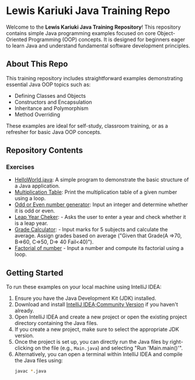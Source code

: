 # Lewis Kariuki Java Training Repo

Welcome to the **Lewis Kariuki Java Training Repository**! This repository contains simple Java programming examples focused on core Object-Oriented Programming (OOP) concepts. It is designed for beginners eager to learn Java and understand fundamental software development principles.

## About This Repo

This training repository includes straightforward examples demonstrating essential Java OOP topics such as:

- Defining Classes and Objects  
- Constructors and Encapsulation  
- Inheritance and Polymorphism  
- Method Overriding  

These examples are ideal for self-study, classroom training, or as a refresher for basic Java OOP concepts.

## Repository Contents
### Exercises

- [HelloWorld.java](https://github.com/Kenjin32icon/Java-Training1/blob/4130daa8323611acf9973474ce83434a63b87b6e/src/HelloWorld.java): A simple program to demonstrate the basic structure of a Java application.
- [Multiplication Table](https://github.com/Kenjin32icon/Java-Training1/blob/master/src/classasigmnts/MultplicationTable.java): Print the multiplication table of a given number using a loop.
- [Odd or Even number generator](https://github.com/Kenjin32icon/Java-Training1/blob/1a335a6a3d48107776703274661c1ecb65fc5cdc/src/classasigmnts/OddorEven.java): Input an integer and determine whether it is odd or even.
- [Leap Year Cheker](https://github.com/Kenjin32icon/Java-Training1/blob/1a335a6a3d48107776703274661c1ecb65fc5cdc/src/classasigmnts/LeapYearChecker.java): - Asks the user to enter a year and check whether it is a leap year.
- [Grade Calculator](https://github.com/Kenjin32icon/Java-Training1/blob/1a335a6a3d48107776703274661c1ecb65fc5cdc/src/classasigmnts/GradeCalculator.java):   - Input marks for 5 subjects and calculate the average. Assign grades based on average ("Given that Grade(A =>70, B=>60, C=>50, D=> 40 Fail<40)").
- [Factorial of number]() - Input a number and compute its factorial using a loop.

## Getting Started

To run these examples on your local machine using IntelliJ IDEA:

1. Ensure you have the Java Development Kit (JDK) installed.  
2. Download and install [IntelliJ IDEA;Community Version](https://www.jetbrains.com/idea/download/) if you haven't already.  
3. Open IntelliJ IDEA and create a new project or open the existing project directory containing the Java files.  
4. If you create a new project, make sure to select the appropriate JDK version.  
5. Once the project is set up, you can directly run the Java files by right-clicking on the file (e.g., `Main.java`) and selecting "Run 'Main.main()'".  
6. Alternatively, you can open a terminal within IntelliJ IDEA and compile the Java files using:  
   ```bash
   javac *.java
